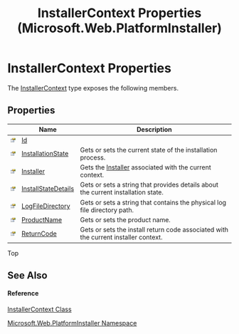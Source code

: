﻿---
title: InstallerContext Properties  (Microsoft.Web.PlatformInstaller)
TOCTitle: InstallerContext Properties
ms:assetid: Properties.T:Microsoft.Web.PlatformInstaller.InstallerContext
ms:mtpsurl: https://msdn.microsoft.com/en-us/library/microsoft.web.platforminstaller.installercontext_properties(v=VS.90)
ms:contentKeyID: 22049511
ms.date: 05/02/2012
mtps_version: v=VS.90
---

# InstallerContext Properties

The [InstallerContext](installercontext-class-microsoft-web-platforminstaller.md) type exposes the following members.

## Properties

<table>
<thead>
<tr class="header">
<th> </th>
<th>Name</th>
<th>Description</th>
</tr>
</thead>
<tbody>
<tr class="odd">
<td><img src="images/Dd565996.pubproperty(en-us,VS.90).gif" title="Public property" alt="Public property" /></td>
<td><a href="installercontext-id-property-microsoft-web-platforminstaller.md">Id</a></td>
<td></td>
</tr>
<tr class="even">
<td><img src="images/Dd565996.pubproperty(en-us,VS.90).gif" title="Public property" alt="Public property" /></td>
<td><a href="installercontext-installationstate-property-microsoft-web-platforminstaller.md">InstallationState</a></td>
<td>Gets or sets the current state of the installation process.</td>
</tr>
<tr class="odd">
<td><img src="images/Dd565996.pubproperty(en-us,VS.90).gif" title="Public property" alt="Public property" /></td>
<td><a href="installercontext-installer-property-microsoft-web-platforminstaller.md">Installer</a></td>
<td>Gets the <a href="installer-class-microsoft-web-platforminstaller.md">Installer</a> associated with the current context.</td>
</tr>
<tr class="even">
<td><img src="images/Dd565996.pubproperty(en-us,VS.90).gif" title="Public property" alt="Public property" /></td>
<td><a href="installercontext-installstatedetails-property-microsoft-web-platforminstaller.md">InstallStateDetails</a></td>
<td>Gets or sets a string that provides details about the current installation state.</td>
</tr>
<tr class="odd">
<td><img src="images/Dd565996.pubproperty(en-us,VS.90).gif" title="Public property" alt="Public property" /></td>
<td><a href="installercontext-logfiledirectory-property-microsoft-web-platforminstaller.md">LogFileDirectory</a></td>
<td>Gets or sets a string that contains the physical log file directory path.</td>
</tr>
<tr class="even">
<td><img src="images/Dd565996.pubproperty(en-us,VS.90).gif" title="Public property" alt="Public property" /></td>
<td><a href="installercontext-productname-property-microsoft-web-platforminstaller.md">ProductName</a></td>
<td>Gets or sets the product name.</td>
</tr>
<tr class="odd">
<td><img src="images/Dd565996.pubproperty(en-us,VS.90).gif" title="Public property" alt="Public property" /></td>
<td><a href="installercontext-returncode-property-microsoft-web-platforminstaller.md">ReturnCode</a></td>
<td>Gets or sets the install return code associated with the current installer context.</td>
</tr>
</tbody>
</table>


Top

## See Also

#### Reference

[InstallerContext Class](installercontext-class-microsoft-web-platforminstaller.md)

[Microsoft.Web.PlatformInstaller Namespace](microsoft-web-platforminstaller-namespace.md)

